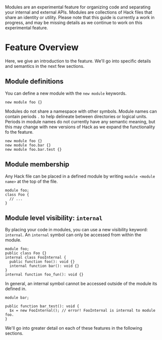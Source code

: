 Modules are an experimental feature for organizing code and separating your internal and external APIs. Modules are collections of Hack files that share an identity or utility. 
Please note that this guide is currently a work in progress, and may be missing details as we continue to work on this experimental feature. 

# Feature Overview 
Here, we give an introduction to the feature. We'll go into specific details and semantics in the next few sections. 

## Module definitions
You can define a new module with the `new module` keywords.
```hack
new module foo {}
```
Modules do not share a namespace with other symbols. Module names can contain periods `.` to help delineate between directories or logical units. Periods in module names do not currently have any semantic meaning, but this may change with new versions of Hack as we expand the functionality fo the feature. 
```hack
new module foo {}
new module foo.bar {}
new module foo.bar.test {}
```

## Module membership 
Any Hack file can be placed in a defined module by writing `module <module name>` at the top of the file. 
```hack
module foo;
class Foo {
  // ...
}
```

## Module level visibility: `internal`
By placing your code in modules, you can use a new visibility keyword: `internal`. An `internal` symbol can only be accessed from within the module. 
```hack
module foo;
public class Foo {}
internal class FooInternal {
  public function foo(): void {}
  internal function bar(): void {}
}
internal function foo_fun(): void {}
```
In general, an internal symbol cannot be accessed outside of the module its defined in. 


```hack
module bar;

public function bar_test(): void {
  $x = new FooInternal(); // error! FooInternal is internal to module foo. 
}
```

We'll go into greater detail on each of these features in the following sections. 
